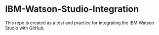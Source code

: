 # IBM-Watson-Studio-Integration
This repo is created as a test and practice for integrating the IBM Watson Studio with GitHub.
